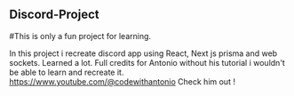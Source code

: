 ## Discord-Project
#This is only a fun project for learning.

In this project i recreate discord app using React, Next js prisma and web sockets. Learned a lot.
Full credits for Antonio without his tutorial i wouldn't be able to learn and recreate it.
https://www.youtube.com/@codewithantonio
Check him out !
